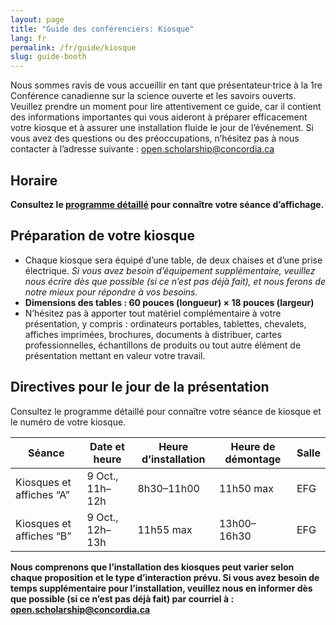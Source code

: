 ```yaml
---
layout: page
title: "Guide des conférenciers: Kiosque"
lang: fr
permalink: /fr/guide/kiosque
slug: guide-booth
---
```

Nous sommes ravis de vous accueillir en tant que présentateur·trice à la 1re Conférence canadienne sur la science ouverte et les savoirs ouverts. Veuillez prendre un moment pour lire attentivement ce guide, car il contient des informations importantes qui vous aideront à préparer efficacement votre kiosque et à assurer une installation fluide le jour de l’événement. Si vous avez des questions ou des préoccupations, n’hésitez pas à nous contacter à l’adresse suivante : <open.scholarship@concordia.ca>

## Horaire

**Consultez le [programme détaillé](/assets/files/detailed_program_sep17.pdf) pour connaître votre séance d’affichage.**

## Préparation de votre kiosque

- Chaque kiosque sera équipé d’une table, de deux chaises et d’une prise électrique.
_Si vous avez besoin d’équipement supplémentaire, veuillez nous écrire dès que possible (si ce n’est pas déjà fait), et nous ferons de notre mieux pour répondre à vos besoins._
- **Dimensions des tables : 60 pouces (longueur) × 18 pouces (largeur)**
- N’hésitez pas à apporter tout matériel complémentaire à votre présentation, y compris : ordinateurs portables, tablettes, chevalets, affiches imprimées, brochures, documents à distribuer, cartes professionnelles, échantillons de produits ou tout autre élément de présentation mettant en valeur votre travail.


## Directives pour le jour de la présentation

Consultez le programme détaillé pour connaître votre séance de kiosque et le numéro de votre kiosque.

| Séance               | Date et heure                  | Heure d’installation          | Heure de démontage      | Salle |
|------------------------|------------------------------|----------------|----------------|------|
| Kiosques et affiches “A”   | 9 Oct., 11h–12h | 8h30–11h00    | 11h50 max    | EFG  |
| Kiosques et affiches “B”   | 9 Oct., 12h–13h | 11h55 max    | 13h00–16h30    | EFG  |

**Nous comprenons que l’installation des kiosques peut varier selon chaque proposition et le type d’interaction prévu. Si vous avez besoin de temps supplémentaire pour l’installation, veuillez nous en informer dès que possible (si ce n’est pas déjà fait) par courriel à : <open.scholarship@concordia.ca>**
